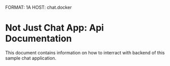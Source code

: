 FORMAT: 1A
HOST: chat.docker

Not Just Chat App: Api Documentation
=====================================

This document contains information on how to interract with backend of this sample chat application.

